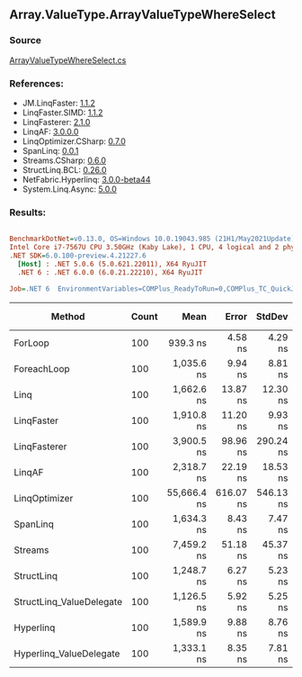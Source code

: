 ﻿## Array.ValueType.ArrayValueTypeWhereSelect

### Source
[ArrayValueTypeWhereSelect.cs](../LinqBenchmarks/Array/ValueType/ArrayValueTypeWhereSelect.cs)

### References:
- JM.LinqFaster: [1.1.2](https://www.nuget.org/packages/JM.LinqFaster/1.1.2)
- LinqFaster.SIMD: [1.1.2](https://www.nuget.org/packages/LinqFaster.SIMD/1.0.3)
- LinqFasterer: [2.1.0](https://www.nuget.org/packages/LinqFasterer/2.1.0)
- LinqAF: [3.0.0.0](https://www.nuget.org/packages/LinqAF/3.0.0.0)
- LinqOptimizer.CSharp: [0.7.0](https://www.nuget.org/packages/LinqOptimizer.CSharp/0.7.0)
- SpanLinq: [0.0.1](https://www.nuget.org/packages/SpanLinq/0.0.1)
- Streams.CSharp: [0.6.0](https://www.nuget.org/packages/Streams.CSharp/0.6.0)
- StructLinq.BCL: [0.26.0](https://www.nuget.org/packages/StructLinq/0.26.0)
- NetFabric.Hyperlinq: [3.0.0-beta44](https://www.nuget.org/packages/NetFabric.Hyperlinq/3.0.0-beta44)
- System.Linq.Async: [5.0.0](https://www.nuget.org/packages/System.Linq.Async/5.0.0)

### Results:
``` ini

BenchmarkDotNet=v0.13.0, OS=Windows 10.0.19043.985 (21H1/May2021Update)
Intel Core i7-7567U CPU 3.50GHz (Kaby Lake), 1 CPU, 4 logical and 2 physical cores
.NET SDK=6.0.100-preview.4.21227.6
  [Host] : .NET 5.0.6 (5.0.621.22011), X64 RyuJIT
  .NET 6 : .NET 6.0.0 (6.0.21.22210), X64 RyuJIT

Job=.NET 6  EnvironmentVariables=COMPlus_ReadyToRun=0,COMPlus_TC_QuickJitForLoops=1,COMPlus_TieredPGO=1  Runtime=.NET 6.0  

```
|                   Method | Count |        Mean |     Error |    StdDev |      Median |         Ratio | RatioSD |   Gen 0 | Gen 1 | Gen 2 | Allocated |
|------------------------- |------ |------------:|----------:|----------:|------------:|--------------:|--------:|--------:|------:|------:|----------:|
|                  ForLoop |   100 |    939.3 ns |   4.58 ns |   4.29 ns |    938.9 ns |      baseline |         |       - |     - |     - |         - |
|              ForeachLoop |   100 |  1,035.6 ns |   9.94 ns |   8.81 ns |  1,035.3 ns |  1.10x slower |   0.01x |       - |     - |     - |         - |
|                     Linq |   100 |  1,662.6 ns |  13.87 ns |  12.30 ns |  1,663.8 ns |  1.77x slower |   0.02x |  0.1030 |     - |     - |     216 B |
|               LinqFaster |   100 |  1,910.8 ns |  11.20 ns |   9.93 ns |  1,909.5 ns |  2.04x slower |   0.01x |  4.7264 |     - |     - |   9,904 B |
|             LinqFasterer |   100 |  3,900.5 ns |  98.96 ns | 290.24 ns |  3,721.2 ns |  4.33x slower |   0.29x |  6.0234 |     - |     - |  12,624 B |
|                   LinqAF |   100 |  2,318.7 ns |  22.19 ns |  18.53 ns |  2,314.8 ns |  2.47x slower |   0.02x |       - |     - |     - |         - |
|            LinqOptimizer |   100 | 55,666.4 ns | 616.07 ns | 546.13 ns | 55,696.2 ns | 59.30x slower |   0.54x | 74.0356 |     - |     - | 156,351 B |
|                 SpanLinq |   100 |  1,634.3 ns |   8.43 ns |   7.47 ns |  1,633.4 ns |  1.74x slower |   0.01x |       - |     - |     - |         - |
|                  Streams |   100 |  7,459.2 ns |  51.18 ns |  45.37 ns |  7,464.8 ns |  7.95x slower |   0.05x |  0.4654 |     - |     - |     976 B |
|               StructLinq |   100 |  1,248.7 ns |   6.27 ns |   5.23 ns |  1,247.1 ns |  1.33x slower |   0.01x |  0.0305 |     - |     - |      64 B |
| StructLinq_ValueDelegate |   100 |  1,126.5 ns |   5.92 ns |   5.25 ns |  1,126.4 ns |  1.20x slower |   0.01x |       - |     - |     - |         - |
|                Hyperlinq |   100 |  1,589.9 ns |   9.88 ns |   8.76 ns |  1,590.7 ns |  1.69x slower |   0.01x |       - |     - |     - |         - |
|  Hyperlinq_ValueDelegate |   100 |  1,333.1 ns |   8.35 ns |   7.81 ns |  1,335.2 ns |  1.42x slower |   0.01x |       - |     - |     - |         - |
